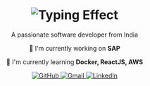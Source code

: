 <!DOCTYPE html>
<html lang="en">

<body>
    <div align="center">
      <h1 align="center">
        <img src="https://readme-typing-svg.herokuapp.com/?font=Righteous&size=35&center=true&vCenter=true&width=500&height=70&duration=4000&lines=Hi+There+👋!+;+I'm+Ankur+Malkani!;" alt="Typing Effect" />
    </h1>
        <p>A passionate software developer from India</p>
        <div>
            <p>🔨 I'm currently working on <strong>SAP</strong></p>
            <p>🌱 I'm currently learning <strong>Docker, ReactJS, AWS</strong></p>
        </div>
        <p>
            <a href="https://github.com/AnkurMalkani589">
                <img src="https://img.shields.io/badge/GitHub-181717?style=for-the-badge&logo=github&logoColor=white" alt="GitHub"/>
            <a href="mailto:Ankurmalkani143@gmail.com">
                <img src="https://img.shields.io/badge/Gmail-D14836?style=for-the-badge&logo=gmail&logoColor=white" alt="Gmail"/>
            </a>
            <a href="https://www.linkedin.com/in/ankur-malkani-b006672b8">
                <img src="https://img.shields.io/badge/LinkedIn-0077B5?style=for-the-badge&logo=linkedin&logoColor=white" alt="LinkedIn"/>
            </a>
        </p>
    </div>
</body>
</html>
